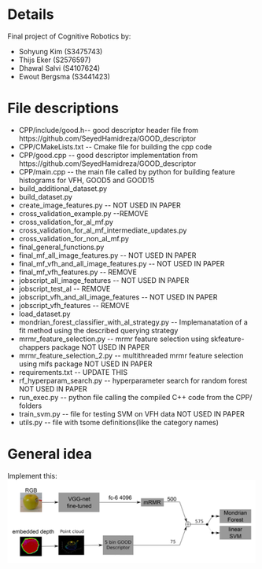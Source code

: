 # Details
Final project of Cognitive Robotics by:
<ul>
  <li>Sohyung Kim (S3475743)</li>
  <li>Thijs Eker (S2576597)</li>
  <li>Dhawal Salvi (S4107624)</liv>
  <li>Ewout Bergsma (S3441423)</li>
</ul>

# File descriptions
<ul>
  <li>
    CPP/include/good.h-- good descriptor header file from https://github.com/SeyedHamidreza/GOOD_descriptor
  </li>
  <li>
    CPP/CMakeLists.txt -- Cmake file for building the cpp code
  </li>
  <li>
    CPP/good.cpp -- good descriptor implementation from https://github.com/SeyedHamidreza/GOOD_descriptor
  </li>
  <li>
    CPP/main.cpp -- the main file called by python for building feature histograms for VFH, GOOD5 and GOOD15
  </li>

  <li>
    build_additional_dataset.py
  </li>
  <li>
    build_dataset.py
  </li>
  <li>
    create_image_features.py -- NOT USED IN PAPER
  </li>
  <li>
    cross_validation_example.py --REMOVE
  </li>
  <li>
    cross_validation_for_al_mf.py
  </li>
  <li>
    cross_validation_for_al_mf_intermediate_updates.py
  </li>
  <li>
    cross_validation_for_non_al_mf.py
  </li>
  <li>
    final_general_functions.py
  </li>
  <li>
    final_mf_all_image_features.py	-- NOT USED IN PAPER
  </li>
  <li>
    final_mf_vfh_and_all_image_features.py	-- NOT USED IN PAPER
  </li>
  <li>
    final_mf_vfh_features.py	-- REMOVE
  </li>
  <li>
    jobscript_all_image_features	-- NOT USED IN PAPER
  </li>
  <li>
    jobscript_test_al	-- REMOVE
  </li>
  <li>
    jobscript_vfh_and_all_image_features	-- NOT USED IN PAPER
  </li>
  <li>
    jobscript_vfh_features	-- REMOVE
  </li>
  <li>
    load_dataset.py
  </li>
  <li>
    mondrian_forest_classifier_with_al_strategy.py -- Implemanatation of a fit method using the described querying strategy
  </li>
  <li>
    mrmr_feature_selection.py -- mrmr feature selection using skfeature-chappers package NOT USED IN PAPER
  </li>
  <li>
    mrmr_feature_selection_2.py	-- multithreaded mrmr feature selection using mifs package NOT USED IN PAPER
  </li>
  <li>
    requirements.txt	-- UPDATE THIS
  </li>
  <li>
    rf_hyperparam_search.py	 -- hyperparameter search for random forest NOT USED IN PAPER
  </li>
  <li>
    run_exec.py	-- python file calling the compiled C++ code from the CPP/ folders
  </li>
  <li>
    train_svm.py	-- file for testing SVM on VFH data NOT USED IN PAPER
  </li>
  <li>
    utils.py	-- file with tsome definitions(like the category names)
  </li>
</ul>

# General idea
Implement this:
![Proposed pipeline](OurProposedPipeline.png)
